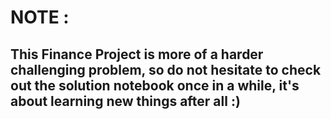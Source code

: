 # NOTE :
## This Finance Project is more of a harder challenging problem, so do not hesitate to check out  the solution notebook once in a while, it's about learning new things after all :)